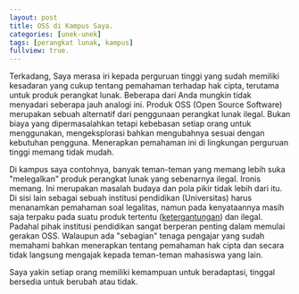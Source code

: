 ```yaml
---
layout: post
title: OSS di Kampus Saya.
categories: [unek-unek]
tags: [perangkat lunak, kampus]
fullview: true.
---
```


Terkadang, Saya merasa iri kepada perguruan tinggi yang sudah memiliki kesadaran yang cukup tentang pemahaman terhadap hak cipta, terutama untuk produk perangkat lunak. Beberapa dari Anda mungkin tidak menyadari seberapa jauh analogi ini. Produk OSS (Open Source Software) merupakan sebuah alternatif dari penggunaan perangkat lunak ilegal. Bukan biaya yang dipermasalahkan tetapi kebebasan setiap orang untuk menggunakan, mengeksplorasi bahkan mengubahnya sesuai dengan kebutuhan pengguna. Menerapkan pemahaman ini di lingkungan perguruan tinggi memang tidak mudah.

Di kampus saya contohnya, banyak teman-teman yang memang lebih suka "melegalkan" produk perangkat lunak yang sebenarnya ilegal. Ironis memang. Ini merupakan masalah budaya dan pola pikir tidak lebih dari itu. Di sisi lain sebagai sebuah institusi pendidikan (Universitas) harus menanamkan pemahaman soal legalitas, namun pada kenyataannya masih saja terpaku pada suatu produk tertentu ([ketergantungan](http://blog.mahasiswasederhana.com/oss/2014/10/19/tips-mengurangi-ketergantungan.html)) dan ilegal. Padahal pihak institusi pendidikan sangat berperan penting dalam memulai gerakan OSS. Walaupun ada "sebagian" tenaga pengajar yang sudah memahami bahkan menerapkan tentang pemahaman hak cipta dan secara tidak langsung mengajak kepada teman-teman mahasiswa yang lain.

Saya yakin setiap orang memiliki kemampuan untuk beradaptasi, tinggal bersedia untuk berubah atau tidak.
